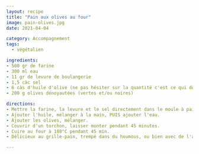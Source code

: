 ```yaml
---
layout: recipe
title: "Pain aux olives au four"
image: pain-olives.jpg
date: 2021-04-04

category: Accompagnement
tags:
  - végétalien

ingredients:
- 500 gr de farine
- 300 ml eau
- 11 gr de levure de boulangerie
- 1,5 càc sel
- 6 càs d'huile d'olive (ne pas hésiter sur la quantité c'est ce qui donne le bon goût)
- 200 g olives dénoyautées (vertes et/ou noires)

directions:
- Mettre la farine, la levure et le sel directement dans le moule à pain, mélanger.
- Ajouter l'huile, mélanger à la main, PUIS ajouter l'eau.
- Ajouter les olives, mélanger.
- Couvrir d'un torchon, laisser monter pendant 45 minutes.
- Cuire au four à 180°C pendant 45 min.
- Délicieux au grille-pain, trempé dans du houmous, ou bien avec de l'ail frotté dessus.

---
```

